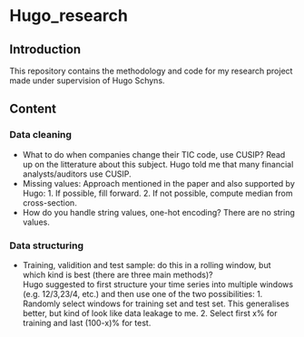 # Hugo_research
## Introduction
This repository contains the methodology and code for my research project made under supervision of Hugo Schyns.
## Content
### Data cleaning
* What to do when companies change their TIC code, use CUSIP?
    Read up on the litterature about this subject. Hugo told me that many financial analysts/auditors use CUSIP.
* Missing values:
    Approach mentioned in the paper and also supported by Hugo:
        1. If possible, fill forward.
        2. If not possible, compute median from cross-section.
* How do you handle string values, one-hot encoding?
    There are no string values.
### Data structuring
* Training, validition and test sample: do this in a rolling window, but which kind is best (there are three main methods)?  
    Hugo suggested to first structure your time series into multiple windows (e.g. 12/3,23/4, etc.) and then use one of the two possibilities:
        1. Randomly select windows for training set and test set. This generalises better, but kind of look like data leakage to me.
        2. Select first x% for training and last (100-x)% for test.
